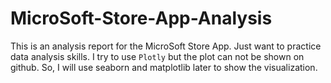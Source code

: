 # MicroSoft-Store-App-Analysis
This is an analysis report for the MicroSoft Store App. Just want to practice data analysis skills. 
I try to use `Plotly` but the plot can not be shown on github. So, I will use seaborn and matplotlib later to show the visualization. 
